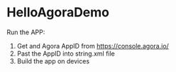 # HelloAgoraDemo

Run the APP: 
  1. Get and Agora AppID from https://console.agora.io/
  2. Past the AppID into string.xml file
  3. Build the app on devices
